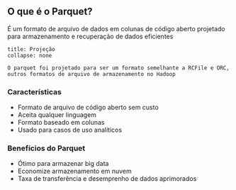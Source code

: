 
## O que é o Parquet?

É um formato de arquivo de dados em colunas de código aberto projetado para armazenamento e recuperação de dados eficientes

```ad-info
title: Projeção
collapse: none

O parquet foi projetado para ser um formato semelhante a RCFile e ORC, outros formatos de arquivo de armazenamento no Hadoop
```

### Características

- Formato de arquivo de código aberto sem custo
- Aceita qualquer linguagem
- Formato baseado em colunas
- Usado para casos de uso analíticos

### Benefícios do Parquet

- Ótimo para armazenar big data
- Economize armazenamento em nuvem 
- Taxa de transferência e desemprenho de dados aprimorados